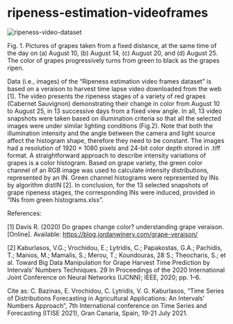 # ripeness-estimation-videoframes
![ripeness-video-dataset](https://user-images.githubusercontent.com/26176656/123220888-09a81680-d4d7-11eb-827f-928bd568c786.png)

Fig. 1. Pictures of grapes taken from a fixed distance, at the same time of the day on (a) August 10, (b) August 14, (c) August 20, and (d) August 25. The color of grapes progressively turns from green to black as the grapes ripen.

Data (i.e., images) of the “Ripeness estimation video frames dataset” is based on a veraison to harvest time lapse video downloaded from the web [1]. The video presents the ripeness stages of a variety of red grapes (Cabernet Sauvignon) demonstrating their change in color from August 10 to August 25, in 13 successive days from a fixed view angle. In all, 13 video snapshots were taken based on illumination criteria so that all the selected images were under similar lighting conditions (Fig.2). Note that both the illumination intensity and the angle between the camera and light source affect the histogram shape, therefore they need to be constant. The images had a resolution of 1920 × 1080 pixels and 24-bit color depth stored in .tiff format. A straightforward approach to describe intensity variations of grapes is a color histogram. Based on grape variety, the green color channel of an RGB image was used to calculate intensity distributions, represented by an IN. Green channel histograms were represented by INs by algorithm distIN [2]. In conclusion, for the 13 selected snapshots of grape ripeness stages, the corresponding INs were induced, provided in “INs from green histograms.xlsx”.


References:

[1] Davis R. (2020) Do grapes change color? understanding grape veraison. [Online]. Available: https://blog.jordanwinery.com/grape-veraison/

[2] Kaburlasos, V.G.; Vrochidou, E.; Lytridis, C.; Papakostas, G.A.; Pachidis, T.; Manios, M.; Mamalis, S.; Merou, T.; Koundouras, 28 S.; Theocharis, S.; et al. Toward Big Data Manipulation for Grape Harvest Time Prediction by Intervals’ Numbers Techniques. 29 In Proceedings of the 2020 International Joint Conference on Neural Networks (IJCNN); IEEE, 2020; pp. 1–6.

Cite as:
C. Bazinas, E. Vrochidou, C. Lytridis, V. G. Kaburlasos, “Time Series of Distributions Forecasting in Agricultural Applications: An Intervals’ Numbers Approach”, 7th International conference on Time Series and Forecasting (ITISE 2021), Gran Canaria, Spain, 19-21 July 2021.
